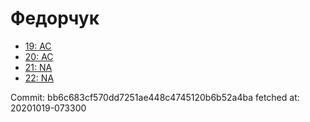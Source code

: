 # Федорчук
- [19: AC](19.md)
- [20: AC](20.md)
- [21: NA](21.md)
- [22: NA](22.md)

Commit: bb6c683cf570dd7251ae448c4745120b6b52a4ba
 fetched at: 20201019-073300
